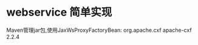 # webservice 简单实现

Maven管理jar包,使用JaxWsProxyFactoryBean:
	<dependency >
		<groupId >org.apache.cxf </groupId >
		<artifactId >apache-cxf</artifactId >
		<version >2.2.4</version >
	</dependency >